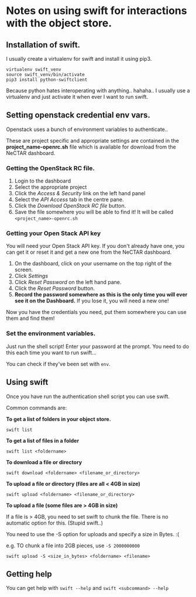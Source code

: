 # Notes on using swift for interactions with the object store.

## Installation of swift.

I usually create a virtualenv for swift and install it using pip3.

```
virtualenv swift_venv
source swift_venv/bin/activate 
pip3 install python-swiftclient
```

Because python hates interoperating with anything.. hahaha.. I usually use a virtualenv and just activate it when ever I want to run swift.

## Setting openstack credential env vars.

Openstack uses a bunch of environment variables to authenticate..

These are project specific and appropriate settings are contained in the **project_name-openrc.sh** file which is available for download from the NeCTAR dashboard.

### Getting the OpenStack RC file.

1. Login to the dashboard
2. Select the appropriate project
3. Click the *Access & Security* link on the left hand panel
4. Select the *API Access* tab in the centre pane.
5. Click the *Download OpenStack RC file* button.
6. Save the file somewhere you will be able to find it! It will be called `<project_name>-openrc.sh`

### Getting your Open Stack API key

You will need your Open Stack API key. If you don't already have one, you can get it or reset it and get a new one from the NeCTAR dashboard.

1. On the dashboard, click on your username on the top right of the screen.
2. Click *Settings*
3. Click *Reset Password* on the left hand pane.
4. Click the *Reset Password* button.
5. **Record the password somewhere as this is the only time you will ever see it on the Dashboard.** If you lose it, you will need a new one!

Now you have the credentials you need, put them somewhere you can use them and find them!

### Set the environment variables.

Just run the shell script! Enter your password at the prompt. You need to do this each time you want to run swift...

You can check if they've been set with `env`.

## Using swift

Once you have run the authentication shell script you can use swift.

Common commands are:

**To get a list of folders in your object store.**

 ```
 swift list
 ```

**To get a list of files in a folder**

```
swift list <foldername>
```


**To download a file or directory**

```
swift download <foldername> <filename_or_directory>
```

**To upload a file or directory (files are all < 4GB in size)**

```
swift upload <foldername> <filename_or_directory>
```

**To upload a file (some files are > 4GB in size)**

If a file is > 4GB, you need to set swift to chunk the file. There is no automatic option for this. (Stupid swift..)

You need to use the -S option for uploads and specify a size in Bytes. :(

e.g. TO chunk a file into 2GB pieces, use `-S 2000000000`

```
swift upload -S <size_in_bytes> <foldername> <filename>
```

## Getting help

You can get help with `swift --help` and `swift <subcommand> --help`
